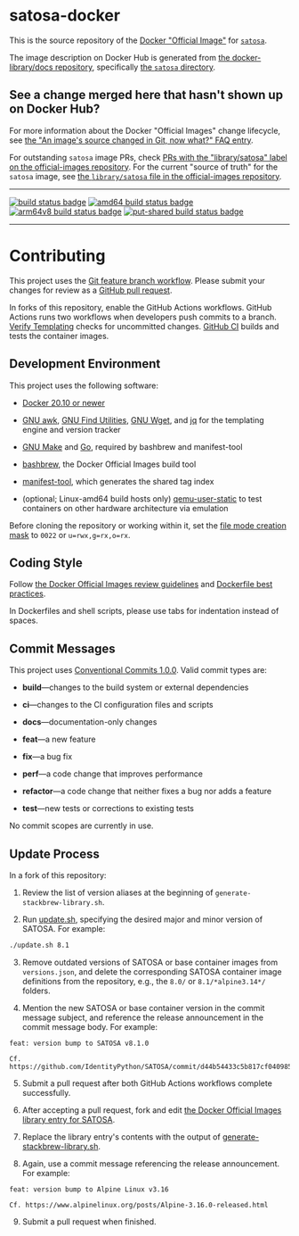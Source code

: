 # satosa-docker

This is the source repository of the
[Docker "Official Image"](https://github.com/docker-library/official-images#what-are-official-images)
for [`satosa`](https://hub.docker.com/_/satosa/).

The image description on Docker Hub is generated from
[the docker-library/docs repository](https://github.com/docker-library/docs),
specifically
[the `satosa` directory](https://github.com/docker-library/docs/tree/master/satosa).


## See a change merged here that hasn't shown up on Docker Hub?

For more information about the Docker "Official Images" change
lifecycle, see
[the "An image's source changed in Git, now what?" FAQ entry](https://github.com/docker-library/faq#an-images-source-changed-in-git-now-what).

For outstanding `satosa` image PRs, check
[PRs with the "library/satosa" label on the official-images repository](https://github.com/docker-library/official-images/labels/library%2Fsatosa).
For the current "source of truth" for the `satosa` image, see
[the `library/satosa` file in the official-images repository](https://github.com/docker-library/official-images/blob/master/library/satosa).


---

[![build status badge](https://img.shields.io/github/workflow/status/IdentityPython/satosa-docker/GitHub%20CI/main?label=GitHub%20CI)](https://github.com/IdentityPython/satosa-docker/actions?query=workflow%3A%22GitHub+CI%22+branch%3Amain)
[![amd64 build status badge](https://img.shields.io/jenkins/s/https/doi-janky.infosiftr.net/job/multiarch/job/amd64/job/satosa.svg?label=amd64)](https://doi-janky.infosiftr.net/job/multiarch/job/amd64/job/satosa/)
[![arm64v8 build status badge](https://img.shields.io/jenkins/s/https/doi-janky.infosiftr.net/job/multiarch/job/arm64v8/job/satosa.svg?label=arm64v8)](https://doi-janky.infosiftr.net/job/multiarch/job/arm64v8/job/satosa/)
[![put-shared build status badge](https://img.shields.io/jenkins/s/https/doi-janky.infosiftr.net/job/put-shared/job/light/job/satosa.svg?label=put-shared)](https://doi-janky.infosiftr.net/job/put-shared/job/light/job/satosa/)

---


# Contributing

This project uses the
[Git feature branch workflow](https://www.atlassian.com/git/tutorials/comparing-workflows/feature-branch-workflow).
Please submit your changes for review as a
[GitHub pull request](https://docs.github.com/en/pull-requests/collaborating-with-pull-requests).

In forks of this repository, enable the GitHub Actions workflows.
GitHub Actions runs two workflows when developers push commits to a
branch.  [Verify Templating](actions/workflows/verify-templating.yml)
checks for uncommitted changes.  [GitHub CI](actions/workflows/ci.yml)
builds and tests the container images.


## Development Environment

This project uses the following software:

- [Docker 20.10 or newer](https://docs.docker.com/engine/install/)

- [GNU awk](https://www.gnu.org/software/gawk/),
  [GNU Find Utilities](https://www.gnu.org/software/findutils/),
  [GNU Wget](https://www.gnu.org/software/wget/), and
  [jq](https://stedolan.github.io/jq/) for the templating engine and
  version tracker

- [GNU Make](https://www.gnu.org/software/make/) and
  [Go](https://go.dev/), required by bashbrew and manifest-tool

- [bashbrew](https://github.com/docker-library/bashbrew), the Docker
  Official Images build tool

- [manifest-tool](https://github.com/estesp/manifest-tool), which
  generates the shared tag index

- (optional; Linux-amd64 build hosts only)
  [qemu-user-static](https://github.com/multiarch/qemu-user-static)
  to test containers on other hardware architecture via emulation

Before cloning the repository or working within it, set the
[file mode creation mask](https://en.wikipedia.org/wiki/Umask) to
`0022` or `u=rwx,g=rx,o=rx`.


## Coding Style

Follow
[the Docker Official Images review guidelines](https://github.com/docker-library/official-images#review-guidelines)
and
[Dockerfile best practices](https://docs.docker.com/develop/develop-images/dockerfile_best-practices/).

In Dockerfiles and shell scripts, please use tabs for indentation
instead of spaces.


## Commit Messages

This project uses
[Conventional Commits 1.0.0](https://www.conventionalcommits.org/en/v1.0.0/).
Valid commit types are:

- **build**—changes to the build system or external dependencies

- **ci**—changes to the CI configuration files and scripts

- **docs**—documentation-only changes

- **feat**—a new feature

- **fix**—a bug fix

- **perf**—a code change that improves performance

- **refactor**—a code change that neither fixes a bug nor adds a feature

- **test**—new tests or corrections to existing tests

No commit scopes are currently in use.


## Update Process

In a fork of this repository:

1. Review the list of version aliases at the beginning of
   `generate-stackbrew-library.sh`.

2. Run [update.sh](update.sh), specifying the desired major and minor
   version of SATOSA. For example:

```bash
./update.sh 8.1
```

3. Remove outdated versions of SATOSA or base container images from
   `versions.json`, and delete the corresponding SATOSA container
   image definitions from the repository, e.g., the `8.0/` or
   `8.1/*alpine3.14*/` folders.

4. Mention the new SATOSA or base container version in the commit
   message subject, and reference the release announcement in the
   commit message body. For example:

```
feat: version bump to SATOSA v8.1.0

Cf. https://github.com/IdentityPython/SATOSA/commit/d44b54433c5b817cf0409855881f6f2c80c27f5c
```

5. Submit a pull request after both GitHub Actions workflows complete
   successfully.

6. After accepting a pull request, fork and edit
   [the Docker Official Images library entry for SATOSA](https://github.com/docker-library/official-images/edit/master/library/satosa).

7. Replace the library entry's contents with the output of
   [generate-stackbrew-library.sh](generate-stackbrew-library.sh).

8. Again, use a commit message referencing the release announcement.
   For example:

```
feat: version bump to Alpine Linux v3.16

Cf. https://www.alpinelinux.org/posts/Alpine-3.16.0-released.html
```

9. Submit a pull request when finished.
